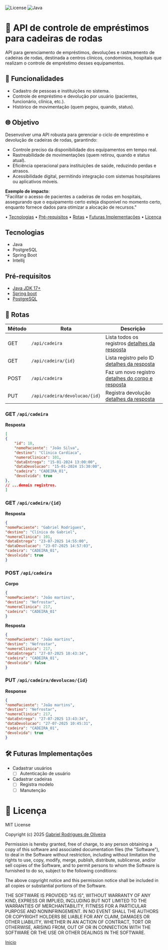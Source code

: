 ![License](https://img.shields.io/badge/License-MIT-green)
![Java](https://img.shields.io/badge/Java-17-blue)

# 🏥 API de controle de empréstimos para cadeiras de rodas
API para gerenciamento de empréstimos, devoluções e rastreamento de cadeiras de rodas, destinada a centros clínicos, condominios, hospitais que realizam o controle de empréstimo desses equipamentos.


## 🔧 Funcionalidades
- Cadastro de pessoas e instituições no sistema.
- Controle de empréstimo e devolução por usuário (pacientes, funcionário, clínica, etc.).
- Histórico de movimentação (quem pegou, quando, status).

## 🌐 Objetivo

Desenvolver uma API robusta para gerenciar o ciclo de empréstimo e devolução de cadeiras de rodas, garantindo:

- Controle preciso da disponibilidade dos equipamentos em tempo real.
- Rastreabilidade de movimentações (quem retirou, quando e status atual).
- Eficiência operacional para instituições de saúde, reduzindo perdas e atrasos.
- Acessibilidade digital, permitindo integração com sistemas hospitalares ou aplicativos móveis.


**Exemplo de impacto**: <br>
"Facilitar o acesso de pacientes a cadeiras de rodas em hospitais, assegurando que o equipamento certo esteja disponível no momento certo, enquanto fornece dados para otimizar a alocação de recursos."



• [Tecnologias](#tecnologias) • [Pré-requisitos](#pré-requisitos) • [Rotas](#rotas) • [Futuras Implementações](#️-futuras-implementações) • [Licença](#-licença)

## Tecnologias

- Java
- PostgreSQL    
- Spring Boot
- Intellij


## Pré-requisitos

- [Java JDK 17+](https://www.java.com/en/download/manual.jsp)
- [Spring boot](https://spring.io/projects/spring-boot)
- [PostgreSQL](https://www.postgresql.org/)

## 📍 Rotas

| Método | Rota                          | Descrição                                                             |
| ------ | ----------------------------- | --------------------------------------------------------------------- |
| GET    | `/api/cadeira`                | Lista todos os registros [detalhes da resposta](#get-apicadeira)      |
| GET    | `/api/cadeira/{id}`           | Lista registro pelo ID [detalhes da resposta](#get-apicadeiraid)      |
| POST   | `/api/cadeira`                | Faz um novo registro [detalhes do corpo e resposta](#post-apicadeira) |
| PUT    | `/api/cadeira/devolucao/{id}` | Registra devolução [detalhes da resposta](#put-apicadeiradevolucaoid) |

### GET `/api/cadeira`
**Resposta**
```json
[
{
    "id": 10,
    "nomePaciente": "João Silva",
    "destino": "Clínica Cardíaca",
    "numeroClinica": 101,
    "dataEntrega": "15-01-2024 13:00:00",
    "dataDevolucao": "15-01-2024 15:30:00",
    "cadeira": "CADEIRA_01",
    "devolvida": true
},
// ...demais registros.
]
```

### GET `/api/cadeira/{id}`
**Resposta**
```json
{
"nomePaciente": "Gabriel Rodrigues",
"destino": "Clínica do Gabriel",
"numeroClinica": 101,
"dataEntrega": "23-07-2025 14:55:00",
"dataDevolucao": "23-07-2025 14:57:03",
"cadeira": "CADEIRA_01",
"devolvida": true
}
```

### POST `/api/cadeira`
**Corpo**
```json
{
"nomePaciente": "João martins",
"destino": "Nefrostar",
"numeroClinica": 217,
"cadeira": "CADEIRA_01"
}
```

**Resposta**
```json
{
"nomePaciente": "João martins",
"destino": "Nefrostar",
"numeroClinica": 217,
"dataEntrega": "27-07-2025 10:43:34",
"cadeira": "CADEIRA_01",
"devolvida": false
}
```

### PUT `/api/cadeira/devolucao/{id}`
**Response**
```json
{
"nomePaciente": "João martins",
"destino": "Nefrostar",
"numeroClinica": 217,
"dataEntrega": "27-07-2025 13:43:34",
"dataDevolucao": "27-07-2025 10:45:31",
"cadeira": "CADEIRA_01",
"devolvida": true
}
```

## 🛠️ Futuras Implementações

- Cadastrar usuários
  - [ ] Autenticação de usuário 
- Cadastrar cadeiras
  - [ ] Registra modelo
  - [ ] Manutenção

# 📄 Licença

MIT License

Copyright (c) 2025 [Gabriel Rodrigues de Oliveira](https://github.com/GabrielRoOl)

Permission is hereby granted, free of charge, to any person obtaining a copy
of this software and associated documentation files (the "Software"), to deal
in the Software without restriction, including without limitation the rights
to use, copy, modify, merge, publish, distribute, sublicense, and/or sell
copies of the Software, and to permit persons to whom the Software is
furnished to do so, subject to the following conditions:

The above copyright notice and this permission notice shall be included in all
copies or substantial portions of the Software.

THE SOFTWARE IS PROVIDED "AS IS", WITHOUT WARRANTY OF ANY KIND, EXPRESS OR
IMPLIED, INCLUDING BUT NOT LIMITED TO THE WARRANTIES OF MERCHANTABILITY,
FITNESS FOR A PARTICULAR PURPOSE AND NONINFRINGEMENT. IN NO EVENT SHALL THE
AUTHORS OR COPYRIGHT HOLDERS BE LIABLE FOR ANY CLAIM, DAMAGES OR OTHER
LIABILITY, WHETHER IN AN ACTION OF CONTRACT, TORT OR OTHERWISE, ARISING FROM,
OUT OF OR IN CONNECTION WITH THE SOFTWARE OR THE USE OR OTHER DEALINGS IN THE
SOFTWARE.

[Inicio](#-api-de-controle-de-empréstimos-para-cadeiras-de-rodas)